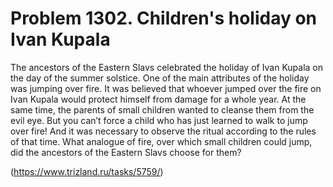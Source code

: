 # Problem 1302. Children's holiday on Ivan Kupala

The ancestors of the Eastern Slavs celebrated the holiday of Ivan Kupala on the day of the summer solstice. One of the main attributes of the holiday was jumping over fire. It was believed that whoever jumped over the fire on Ivan Kupala would protect himself from damage for a whole year. At the same time, the parents of small children wanted to cleanse them from the evil eye. But you can’t force a child who has just learned to walk to jump over fire! And it was necessary to observe the ritual according to the rules of that time. What analogue of fire, over which small children could jump, did the ancestors of the Eastern Slavs choose for them?

(https://www.trizland.ru/tasks/5759/)